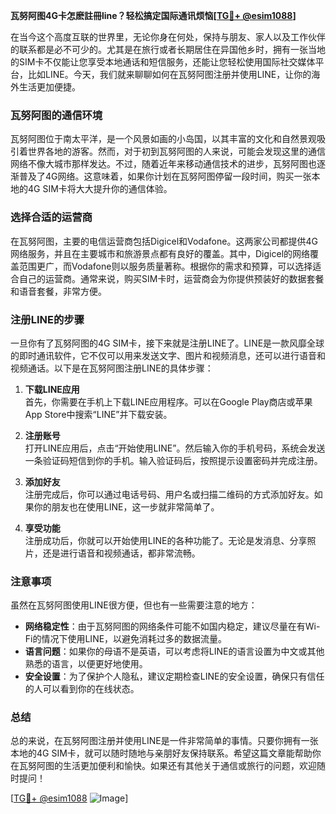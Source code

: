 **瓦努阿图4G卡怎麽註冊line？轻松搞定国际通讯烦恼[[TG💪+ @esim1088](https://t.me/s/esim1088)]**

在当今这个高度互联的世界里，无论你身在何处，保持与朋友、家人以及工作伙伴的联系都是必不可少的。尤其是在旅行或者长期居住在异国他乡时，拥有一张当地的SIM卡不仅能让您享受本地通话和短信服务，还能让您轻松使用国际社交媒体平台，比如LINE。今天，我们就来聊聊如何在瓦努阿图注册并使用LINE，让你的海外生活更加便捷。

### 瓦努阿图的通信环境

瓦努阿图位于南太平洋，是一个风景如画的小岛国，以其丰富的文化和自然景观吸引着世界各地的游客。然而，对于初到瓦努阿图的人来说，可能会发现这里的通信网络不像大城市那样发达。不过，随着近年来移动通信技术的进步，瓦努阿图也逐渐普及了4G网络。这意味着，如果你计划在瓦努阿图停留一段时间，购买一张本地的4G SIM卡将大大提升你的通信体验。

### 选择合适的运营商

在瓦努阿图，主要的电信运营商包括Digicel和Vodafone。这两家公司都提供4G网络服务，并且在主要城市和旅游景点都有良好的覆盖。其中，Digicel的网络覆盖范围更广，而Vodafone则以服务质量著称。根据你的需求和预算，可以选择适合自己的运营商。通常来说，购买SIM卡时，运营商会为你提供预装好的数据套餐和语音套餐，非常方便。

### 注册LINE的步骤

一旦你有了瓦努阿图的4G SIM卡，接下来就是注册LINE了。LINE是一款风靡全球的即时通讯软件，它不仅可以用来发送文字、图片和视频消息，还可以进行语音和视频通话。以下是在瓦努阿图注册LINE的具体步骤：

1. **下载LINE应用**  
   首先，你需要在手机上下载LINE应用程序。可以在Google Play商店或苹果App Store中搜索“LINE”并下载安装。

2. **注册账号**  
   打开LINE应用后，点击“开始使用LINE”。然后输入你的手机号码，系统会发送一条验证码短信到你的手机。输入验证码后，按照提示设置密码并完成注册。

3. **添加好友**  
   注册完成后，你可以通过电话号码、用户名或扫描二维码的方式添加好友。如果你的朋友也在使用LINE，这一步就非常简单了。

4. **享受功能**  
   注册成功后，你就可以开始使用LINE的各种功能了。无论是发消息、分享照片，还是进行语音和视频通话，都非常流畅。

### 注意事项

虽然在瓦努阿图使用LINE很方便，但也有一些需要注意的地方：

- **网络稳定性**：由于瓦努阿图的网络条件可能不如国内稳定，建议尽量在有Wi-Fi的情况下使用LINE，以避免消耗过多的数据流量。
- **语言问题**：如果你的母语不是英语，可以考虑将LINE的语言设置为中文或其他熟悉的语言，以便更好地使用。
- **安全设置**：为了保护个人隐私，建议定期检查LINE的安全设置，确保只有信任的人可以看到你的在线状态。

### 总结

总的来说，在瓦努阿图注册并使用LINE是一件非常简单的事情。只要你拥有一张本地的4G SIM卡，就可以随时随地与亲朋好友保持联系。希望这篇文章能帮助你在瓦努阿图的生活更加便利和愉快。如果还有其他关于通信或旅行的问题，欢迎随时提问！

[[TG💪+ @esim1088](https://t.me/s/esim1088) ![Image](https://i.postimg.cc/4NQfJmqS/Snipaste-2025-05-13-00-14-12.png)]